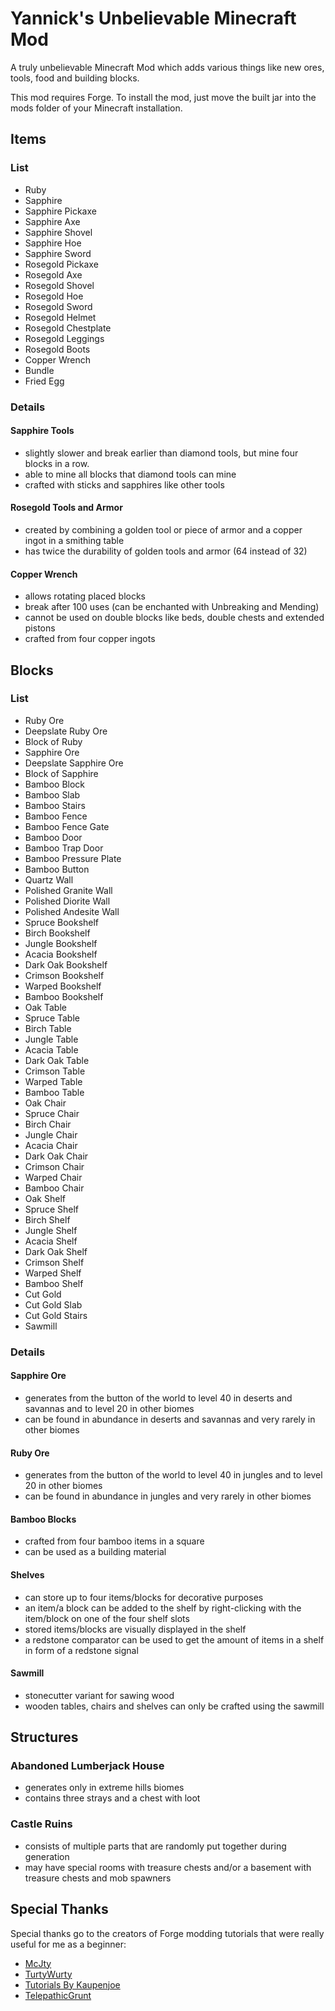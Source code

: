 # Yannick's Unbelievable Minecraft Mod

A truly unbelievable Minecraft Mod which adds various things like new ores, tools, food and building blocks.

This mod requires Forge. To install the mod, just move the built jar into the mods folder of your Minecraft installation.

## Items

### List
- Ruby
- Sapphire
- Sapphire Pickaxe
- Sapphire Axe
- Sapphire Shovel
- Sapphire Hoe
- Sapphire Sword
- Rosegold Pickaxe
- Rosegold Axe
- Rosegold Shovel
- Rosegold Hoe
- Rosegold Sword
- Rosegold Helmet
- Rosegold Chestplate
- Rosegold Leggings
- Rosegold Boots
- Copper Wrench
- Bundle
- Fried Egg

### Details

#### Sapphire Tools
- slightly slower and break earlier than diamond tools, but mine four blocks in a row.
- able to mine all blocks that diamond tools can mine
- crafted with sticks and sapphires like other tools

#### Rosegold Tools and Armor
- created by combining a golden tool or piece of armor and a copper ingot in a smithing table
- has twice the durability of golden tools and armor (64 instead of 32)

#### Copper Wrench
- allows rotating placed blocks
- break after 100 uses (can be enchanted with Unbreaking and Mending)
- cannot be used on double blocks like beds, double chests and extended pistons
- crafted from four copper ingots

## Blocks

### List
- Ruby Ore
- Deepslate Ruby Ore
- Block of Ruby
- Sapphire Ore
- Deepslate Sapphire Ore
- Block of Sapphire
- Bamboo Block
- Bamboo Slab
- Bamboo Stairs
- Bamboo Fence
- Bamboo Fence Gate
- Bamboo Door
- Bamboo Trap Door
- Bamboo Pressure Plate
- Bamboo Button
- Quartz Wall
- Polished Granite Wall
- Polished Diorite Wall
- Polished Andesite Wall
- Spruce Bookshelf
- Birch Bookshelf
- Jungle Bookshelf
- Acacia Bookshelf
- Dark Oak Bookshelf
- Crimson Bookshelf
- Warped Bookshelf
- Bamboo Bookshelf
- Oak Table
- Spruce Table
- Birch Table
- Jungle Table
- Acacia Table
- Dark Oak Table
- Crimson Table
- Warped Table
- Bamboo Table
- Oak Chair
- Spruce Chair
- Birch Chair
- Jungle Chair
- Acacia Chair
- Dark Oak Chair
- Crimson Chair
- Warped Chair
- Bamboo Chair
- Oak Shelf
- Spruce Shelf
- Birch Shelf
- Jungle Shelf
- Acacia Shelf
- Dark Oak Shelf
- Crimson Shelf
- Warped Shelf
- Bamboo Shelf
- Cut Gold
- Cut Gold Slab
- Cut Gold Stairs
- Sawmill

### Details

#### Sapphire Ore
- generates from the button of the world to level 40 in deserts and savannas and to level 20 in other biomes
- can be found in abundance in deserts and savannas and very rarely in other biomes

#### Ruby Ore
- generates from the button of the world to level 40 in jungles and to level 20 in other biomes
- can be found in abundance in jungles and very rarely in other biomes

#### Bamboo Blocks
- crafted from four bamboo items in a square
- can be used as a building material

#### Shelves
- can store up to four items/blocks for decorative purposes
- an item/a block can be added to the shelf by right-clicking with the item/block on one of the four shelf slots
- stored items/blocks are visually displayed in the shelf
- a redstone comparator can be used to get the amount of items in a shelf in form of a redstone signal

#### Sawmill
- stonecutter variant for sawing wood
- wooden tables, chairs and shelves can only be crafted using the sawmill

## Structures

### Abandoned Lumberjack House

- generates only in extreme hills biomes
- contains three strays and a chest with loot

### Castle Ruins

- consists of multiple parts that are randomly put together during generation
- may have special rooms with treasure chests and/or a basement with treasure chests and mob spawners

## Special Thanks

Special thanks go to the creators of Forge modding tutorials that were really useful for me as a beginner:

- [McJty](https://github.com/McJty/YouTubeTutorial17)
- [TurtyWurty](https://github.com/DaRealTurtyWurty/1.17-Tutorial-Mod)
- [Tutorials By Kaupenjoe](https://github.com/Tutorials-By-Kaupenjoe/Forge-Tutorial-1.17.1)
- [TelepathicGrunt](https://github.com/TelepathicGrunt/StructureTutorialMod/)